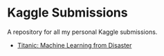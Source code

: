 # Kaggle Submissions
A repository for all my personal Kaggle submissions.

- [Titanic: Machine Learning from Disaster](https://www.kaggle.com/c/titanic)
